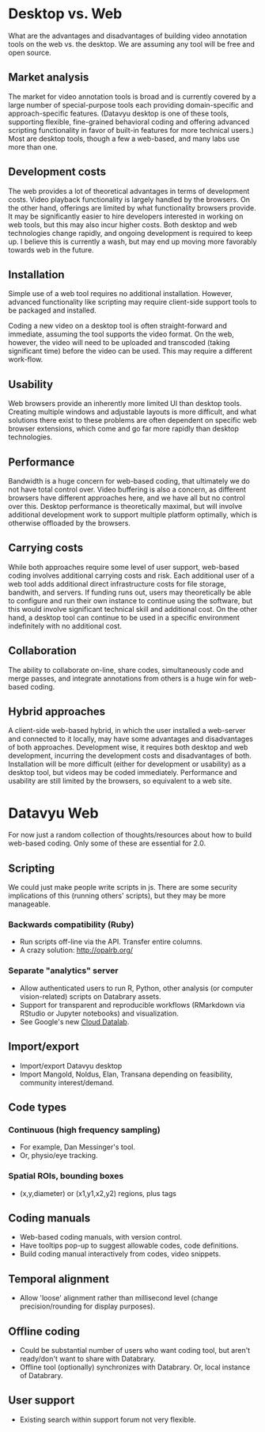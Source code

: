 # Desktop vs. Web

What are the advantages and disadvantages of building video annotation tools on the web vs. the desktop.
We are assuming any tool will be free and open source.

## Market analysis

The market for video annotation tools is broad and is currently covered by a large number of special-purpose tools each providing domain-specific and approach-specific features.
(Datavyu desktop is one of these tools, supporting flexible, fine-grained behavioral coding and offering advanced scripting functionality in favor of built-in features for more technical users.)
Most are desktop tools, though a few a web-based, and many labs use more than one.

## Development costs

The web provides a lot of theoretical advantages in terms of development costs.
Video playback functionality is largely handled by the browsers.
On the other hand, offerings are limited by what functionality browsers provide.
It may be significantly easier to hire developers interested in working on web tools, but this may also incur higher costs.
Both desktop and web technologies change rapidly, and ongoing development is required to keep up.
I believe this is currently a wash, but may end up moving more favorably towards web in the future.

## Installation

Simple use of a web tool requires no additional installation.
However, advanced functionality like scripting may require client-side support tools to be packaged and installed.

Coding a new video on a desktop tool is often straight-forward and immediate, assuming the tool supports the video format.
On the web, however, the video will need to be uploaded and transcoded (taking significant time) before the video can be used.
This may require a different work-flow.

## Usability

Web browsers provide an inherently more limited UI than desktop tools.
Creating multiple windows and adjustable layouts is more difficult, and what solutions there exist to these problems are often dependent on specific web browser extensions, which come and go far more rapidly than desktop technologies.

## Performance

Bandwidth is a huge concern for web-based coding, that ultimately we do not have total control over.
Video buffering is also a concern, as different browsers have different approaches here, and we have all but no control over this.
Desktop performance is theoretically maximal, but will involve additional development work to support multiple platform optimally, which is otherwise offloaded by the browsers.

## Carrying costs

While both approaches require some level of user support, web-based coding involves additional carrying costs and risk.
Each additional user of a web tool adds additional direct infrastructure costs for file storage, bandwith, and servers.
If funding runs out, users may theoretically be able to configure and run their own instance to continue using the software, but this would involve significant technical skill and additional cost.
On the other hand, a desktop tool can continue to be used in a specific environment indefinitely with no additional cost.

## Collaboration

The ability to collaborate on-line, share codes, simultaneously code and merge passes, and integrate annotations from others is a huge win for web-based coding.

## Hybrid approaches

A client-side web-based hybrid, in which the user installed a web-server and connected to it locally, may have some advantages and disadvantages of both approaches.
Development wise, it requires both desktop and web development, incurring the development costs and disadvantages of both.
Installation will be more difficult (either for development or usability) as a desktop tool, but videos may be coded immediately.
Performance and usability are still limited by the browsers, so equivalent to a web site.

# Datavyu Web

For now just a random collection of thoughts/resources about how to build web-based coding. Only some of these are essential for 2.0.

## Scripting

We could just make people write scripts in js.
There are some security implications of this (running others' scripts), but they may be more manageable.

### Backwards compatibility (Ruby)

* Run scripts off-line via the API.  Transfer entire columns.
* A crazy solution: http://opalrb.org/

### Separate "analytics" server

* Allow authenticated users to run R, Python, other analysis (or computer vision-related) scripts on Databrary assets.
* Support for transparent and reproducible workflows (RMarkdown via RStudio or Jupyter notebooks) and visualization.
* See Google's new [Cloud Datalab](https://cloud.google.com/datalab/).

## Import/export

* Import/export Datavyu desktop
* Import Mangold, Noldus, Elan, Transana depending on feasibility, community interest/demand.

## Code types

### Continuous (high frequency sampling)

- For example, Dan Messinger's tool.
- Or, physio/eye tracking.

### Spatial ROIs, bounding boxes

- (x,y,diameter) or (x1,y1,x2,y2) regions, plus tags

## Coding manuals

* Web-based coding manuals, with version control.
* Have tooltips pop-up to suggest allowable codes, code definitions.
* Build coding manual interactively from codes, video snippets.

## Temporal alignment

* Allow 'loose' alignment rather than millisecond level (change precision/rounding for display purposes).

## Offline coding

* Could be substantial number of users who want coding tool, but aren't ready/don't want to share with Databrary.
* Offline tool (optionally) synchronizes with Databrary. Or, local instance of Databrary.

## User support

* Existing search within support forum not very flexible.

